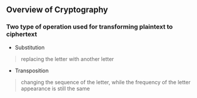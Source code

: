 ## Overview of Cryptography

### Two type of operation used for transforming plaintext to ciphertext

+ Substitution 
> replacing the letter with another letter
+ Transposition 
 > changing the sequence of the letter, while the frequency of the letter appearance is still the same